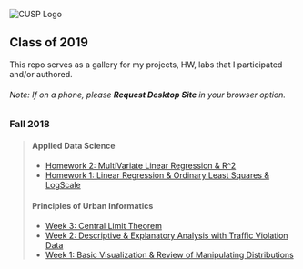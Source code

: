 ![CUSP Logo](http://cusp.nyu.edu/wp-content/uploads/2017/12/PNG-logo-01.png)
<!---
Make sure your links are http, not relative paths
-->
## Class of 2019
This repo serves as a gallery for my projects, HW, labs that I participated and/or authored.

###### Note: If on a phone, please <strong>Request Desktop Site</strong> in your browser option.
### Fall 2018
> #### Applied Data Science
> * [Homework 2: MultiVariate Linear Regression & R^2](https://github.com/sunghoonyang/gallery-in-jupyter/blob/master/fall18/applied_data_science/session3/ADS2018_session3-questions.ipynb)
> * [Homework 1: Linear Regression & Ordinary Least Squares & LogScale](https://github.com/sunghoonyang/gallery-in-jupyter/blob/master/fall18/applied_data_science/hw1/linear_regression.ipynb)
> #### Principles of Urban Informatics
> * [Week 3: Central Limit  Theorem](https://github.com/sunghoonyang/gallery-in-jupyter/blob/master/fall18/principles_of_urban_informatics/hw4/Assignment1_shy256.ipynb) 
> * [Week 2: Descriptive & Explanatory Analysis with Traffic Violation Data](https://github.com/sunghoonyang/gallery-in-jupyter/blob/master/fall18/principles_of_urban_informatics/hw3/HW3_shy256.ipynb) 
> * [Week 1: Basic Visualization & Review of Manipulating Distributions](https://github.com/sunghoonyang/gallery-in-jupyter/blob/master/fall18/principles_of_urban_informatics/hw1/basic_viz.ipynb) 
 

